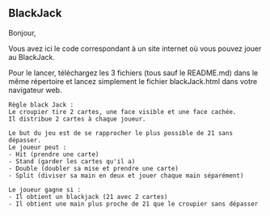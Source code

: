 BlackJack
-----------------
Bonjour, 

Vous avez ici le code correspondant à un site internet où vous pouvez jouer au BlackJack. 

Pour le lancer, téléchargez les 3 fichiers (tous sauf le README.md) dans le même répertoire et lancez simplement le fichier blackJack.html dans votre navigateur web.

    Règle black Jack : 
    Le croupier tire 2 cartes, une face visible et une face cachée.
    Il distribue 2 cartes à chaque joueur.

    Le but du jeu est de se rapprocher le plus possible de 21 sans dépasser.
    Le joueur peut : 
    - Hit (prendre une carte)
    - Stand (garder les cartes qu'il a)
    - Double (doubler sa mise et prendre une carte)
    - Split (diviser sa main en deux et jouer chaque main séparément)

    Le joueur gagne si :
    - Il obtient un blackjack (21 avec 2 cartes)
    - Il obtient une main plus proche de 21 que le croupier sans dépasser
